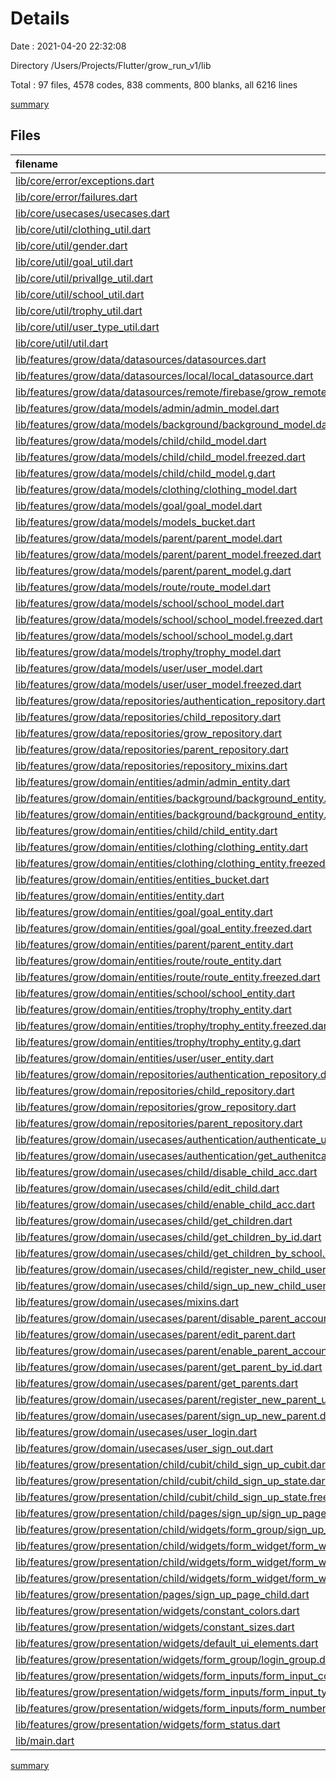 # Details

Date : 2021-04-20 22:32:08

Directory /Users/Projects/Flutter/grow_run_v1/lib

Total : 97 files,  4578 codes, 838 comments, 800 blanks, all 6216 lines

[summary](results.md)

## Files
| filename | language | code | comment | blank | total |
| :--- | :--- | ---: | ---: | ---: | ---: |
| [lib/core/error/exceptions.dart](/lib/core/error/exceptions.dart) | Dart | 6 | 11 | 6 | 23 |
| [lib/core/error/failures.dart](/lib/core/error/failures.dart) | Dart | 55 | 39 | 13 | 107 |
| [lib/core/usecases/usecases.dart](/lib/core/usecases/usecases.dart) | Dart | 10 | 0 | 4 | 14 |
| [lib/core/util/clothing_util.dart](/lib/core/util/clothing_util.dart) | Dart | 1 | 4 | 2 | 7 |
| [lib/core/util/gender.dart](/lib/core/util/gender.dart) | Dart | 1 | 3 | 1 | 5 |
| [lib/core/util/goal_util.dart](/lib/core/util/goal_util.dart) | Dart | 2 | 8 | 3 | 13 |
| [lib/core/util/privallge_util.dart](/lib/core/util/privallge_util.dart) | Dart | 22 | 16 | 2 | 40 |
| [lib/core/util/school_util.dart](/lib/core/util/school_util.dart) | Dart | 5 | 7 | 3 | 15 |
| [lib/core/util/trophy_util.dart](/lib/core/util/trophy_util.dart) | Dart | 1 | 6 | 2 | 9 |
| [lib/core/util/user_type_util.dart](/lib/core/util/user_type_util.dart) | Dart | 9 | 1 | 1 | 11 |
| [lib/core/util/util.dart](/lib/core/util/util.dart) | Dart | 7 | 0 | 1 | 8 |
| [lib/features/grow/data/datasources/datasources.dart](/lib/features/grow/data/datasources/datasources.dart) | Dart | 2 | 1 | 2 | 5 |
| [lib/features/grow/data/datasources/local/local_datasource.dart](/lib/features/grow/data/datasources/local/local_datasource.dart) | Dart | 0 | 0 | 1 | 1 |
| [lib/features/grow/data/datasources/remote/firebase/grow_remote_datasoure.dart](/lib/features/grow/data/datasources/remote/firebase/grow_remote_datasoure.dart) | Dart | 131 | 44 | 18 | 193 |
| [lib/features/grow/data/models/admin/admin_model.dart](/lib/features/grow/data/models/admin/admin_model.dart) | Dart | 0 | 0 | 1 | 1 |
| [lib/features/grow/data/models/background/background_model.dart](/lib/features/grow/data/models/background/background_model.dart) | Dart | 0 | 0 | 1 | 1 |
| [lib/features/grow/data/models/child/child_model.dart](/lib/features/grow/data/models/child/child_model.dart) | Dart | 68 | 14 | 7 | 89 |
| [lib/features/grow/data/models/child/child_model.freezed.dart](/lib/features/grow/data/models/child/child_model.freezed.dart) | Dart | 341 | 14 | 33 | 388 |
| [lib/features/grow/data/models/child/child_model.g.dart](/lib/features/grow/data/models/child/child_model.g.dart) | Dart | 68 | 4 | 9 | 81 |
| [lib/features/grow/data/models/clothing/clothing_model.dart](/lib/features/grow/data/models/clothing/clothing_model.dart) | Dart | 0 | 0 | 1 | 1 |
| [lib/features/grow/data/models/goal/goal_model.dart](/lib/features/grow/data/models/goal/goal_model.dart) | Dart | 0 | 0 | 1 | 1 |
| [lib/features/grow/data/models/models_bucket.dart](/lib/features/grow/data/models/models_bucket.dart) | Dart | 9 | 0 | 1 | 10 |
| [lib/features/grow/data/models/parent/parent_model.dart](/lib/features/grow/data/models/parent/parent_model.dart) | Dart | 31 | 14 | 4 | 49 |
| [lib/features/grow/data/models/parent/parent_model.freezed.dart](/lib/features/grow/data/models/parent/parent_model.freezed.dart) | Dart | 291 | 14 | 33 | 338 |
| [lib/features/grow/data/models/parent/parent_model.g.dart](/lib/features/grow/data/models/parent/parent_model.g.dart) | Dart | 67 | 4 | 9 | 80 |
| [lib/features/grow/data/models/route/route_model.dart](/lib/features/grow/data/models/route/route_model.dart) | Dart | 0 | 0 | 1 | 1 |
| [lib/features/grow/data/models/school/school_model.dart](/lib/features/grow/data/models/school/school_model.dart) | Dart | 29 | 2 | 5 | 36 |
| [lib/features/grow/data/models/school/school_model.freezed.dart](/lib/features/grow/data/models/school/school_model.freezed.dart) | Dart | 278 | 14 | 32 | 324 |
| [lib/features/grow/data/models/school/school_model.g.dart](/lib/features/grow/data/models/school/school_model.g.dart) | Dart | 63 | 4 | 9 | 76 |
| [lib/features/grow/data/models/trophy/trophy_model.dart](/lib/features/grow/data/models/trophy/trophy_model.dart) | Dart | 0 | 0 | 1 | 1 |
| [lib/features/grow/data/models/user/user_model.dart](/lib/features/grow/data/models/user/user_model.dart) | Dart | 9 | 6 | 3 | 18 |
| [lib/features/grow/data/models/user/user_model.freezed.dart](/lib/features/grow/data/models/user/user_model.freezed.dart) | Dart | 120 | 14 | 26 | 160 |
| [lib/features/grow/data/repositories/authentication_repository.dart](/lib/features/grow/data/repositories/authentication_repository.dart) | Dart | 116 | 25 | 17 | 158 |
| [lib/features/grow/data/repositories/child_repository.dart](/lib/features/grow/data/repositories/child_repository.dart) | Dart | 96 | 20 | 14 | 130 |
| [lib/features/grow/data/repositories/grow_repository.dart](/lib/features/grow/data/repositories/grow_repository.dart) | Dart | 10 | 4 | 3 | 17 |
| [lib/features/grow/data/repositories/parent_repository.dart](/lib/features/grow/data/repositories/parent_repository.dart) | Dart | 85 | 17 | 11 | 113 |
| [lib/features/grow/data/repositories/repository_mixins.dart](/lib/features/grow/data/repositories/repository_mixins.dart) | Dart | 18 | 6 | 3 | 27 |
| [lib/features/grow/domain/entities/admin/admin_entity.dart](/lib/features/grow/domain/entities/admin/admin_entity.dart) | Dart | 10 | 6 | 5 | 21 |
| [lib/features/grow/domain/entities/background/background_entity.dart](/lib/features/grow/domain/entities/background/background_entity.dart) | Dart | 17 | 1 | 4 | 22 |
| [lib/features/grow/domain/entities/background/background_entity.freezed.dart](/lib/features/grow/domain/entities/background/background_entity.freezed.dart) | Dart | 225 | 14 | 27 | 266 |
| [lib/features/grow/domain/entities/child/child_entity.dart](/lib/features/grow/domain/entities/child/child_entity.dart) | Dart | 23 | 11 | 11 | 45 |
| [lib/features/grow/domain/entities/clothing/clothing_entity.dart](/lib/features/grow/domain/entities/clothing/clothing_entity.dart) | Dart | 14 | 1 | 2 | 17 |
| [lib/features/grow/domain/entities/clothing/clothing_entity.freezed.dart](/lib/features/grow/domain/entities/clothing/clothing_entity.freezed.dart) | Dart | 224 | 14 | 27 | 265 |
| [lib/features/grow/domain/entities/entities_bucket.dart](/lib/features/grow/domain/entities/entities_bucket.dart) | Dart | 11 | 0 | 1 | 12 |
| [lib/features/grow/domain/entities/entity.dart](/lib/features/grow/domain/entities/entity.dart) | Dart | 14 | 4 | 4 | 22 |
| [lib/features/grow/domain/entities/goal/goal_entity.dart](/lib/features/grow/domain/entities/goal/goal_entity.dart) | Dart | 17 | 0 | 2 | 19 |
| [lib/features/grow/domain/entities/goal/goal_entity.freezed.dart](/lib/features/grow/domain/entities/goal/goal_entity.freezed.dart) | Dart | 273 | 14 | 27 | 314 |
| [lib/features/grow/domain/entities/parent/parent_entity.dart](/lib/features/grow/domain/entities/parent/parent_entity.dart) | Dart | 18 | 9 | 9 | 36 |
| [lib/features/grow/domain/entities/route/route_entity.dart](/lib/features/grow/domain/entities/route/route_entity.dart) | Dart | 13 | 2 | 2 | 17 |
| [lib/features/grow/domain/entities/route/route_entity.freezed.dart](/lib/features/grow/domain/entities/route/route_entity.freezed.dart) | Dart | 194 | 14 | 27 | 235 |
| [lib/features/grow/domain/entities/school/school_entity.dart](/lib/features/grow/domain/entities/school/school_entity.dart) | Dart | 17 | 7 | 7 | 31 |
| [lib/features/grow/domain/entities/trophy/trophy_entity.dart](/lib/features/grow/domain/entities/trophy/trophy_entity.dart) | Dart | 19 | 2 | 7 | 28 |
| [lib/features/grow/domain/entities/trophy/trophy_entity.freezed.dart](/lib/features/grow/domain/entities/trophy/trophy_entity.freezed.dart) | Dart | 239 | 14 | 33 | 286 |
| [lib/features/grow/domain/entities/trophy/trophy_entity.g.dart](/lib/features/grow/domain/entities/trophy/trophy_entity.g.dart) | Dart | 62 | 4 | 9 | 75 |
| [lib/features/grow/domain/entities/user/user_entity.dart](/lib/features/grow/domain/entities/user/user_entity.dart) | Dart | 9 | 7 | 4 | 20 |
| [lib/features/grow/domain/repositories/authentication_repository.dart](/lib/features/grow/domain/repositories/authentication_repository.dart) | Dart | 16 | 20 | 9 | 45 |
| [lib/features/grow/domain/repositories/child_repository.dart](/lib/features/grow/domain/repositories/child_repository.dart) | Dart | 12 | 15 | 7 | 34 |
| [lib/features/grow/domain/repositories/grow_repository.dart](/lib/features/grow/domain/repositories/grow_repository.dart) | Dart | 8 | 3 | 2 | 13 |
| [lib/features/grow/domain/repositories/parent_repository.dart](/lib/features/grow/domain/repositories/parent_repository.dart) | Dart | 10 | 13 | 6 | 29 |
| [lib/features/grow/domain/usecases/authentication/authenticate_user.dart](/lib/features/grow/domain/usecases/authentication/authenticate_user.dart) | Dart | 28 | 8 | 8 | 44 |
| [lib/features/grow/domain/usecases/authentication/get_authenitcated_user.dart](/lib/features/grow/domain/usecases/authentication/get_authenitcated_user.dart) | Dart | 19 | 2 | 3 | 24 |
| [lib/features/grow/domain/usecases/child/disable_child_acc.dart](/lib/features/grow/domain/usecases/child/disable_child_acc.dart) | Dart | 24 | 8 | 7 | 39 |
| [lib/features/grow/domain/usecases/child/edit_child.dart](/lib/features/grow/domain/usecases/child/edit_child.dart) | Dart | 21 | 7 | 6 | 34 |
| [lib/features/grow/domain/usecases/child/enable_child_acc.dart](/lib/features/grow/domain/usecases/child/enable_child_acc.dart) | Dart | 25 | 8 | 7 | 40 |
| [lib/features/grow/domain/usecases/child/get_children.dart](/lib/features/grow/domain/usecases/child/get_children.dart) | Dart | 21 | 7 | 6 | 34 |
| [lib/features/grow/domain/usecases/child/get_children_by_id.dart](/lib/features/grow/domain/usecases/child/get_children_by_id.dart) | Dart | 23 | 8 | 8 | 39 |
| [lib/features/grow/domain/usecases/child/get_children_by_school.dart](/lib/features/grow/domain/usecases/child/get_children_by_school.dart) | Dart | 24 | 10 | 8 | 42 |
| [lib/features/grow/domain/usecases/child/register_new_child_user.dart](/lib/features/grow/domain/usecases/child/register_new_child_user.dart) | Dart | 48 | 22 | 12 | 82 |
| [lib/features/grow/domain/usecases/child/sign_up_new_child_user.dart](/lib/features/grow/domain/usecases/child/sign_up_new_child_user.dart) | Dart | 45 | 18 | 12 | 75 |
| [lib/features/grow/domain/usecases/mixins.dart](/lib/features/grow/domain/usecases/mixins.dart) | Dart | 24 | 0 | 3 | 27 |
| [lib/features/grow/domain/usecases/parent/disable_parent_account.dart](/lib/features/grow/domain/usecases/parent/disable_parent_account.dart) | Dart | 20 | 7 | 7 | 34 |
| [lib/features/grow/domain/usecases/parent/edit_parent.dart](/lib/features/grow/domain/usecases/parent/edit_parent.dart) | Dart | 21 | 7 | 6 | 34 |
| [lib/features/grow/domain/usecases/parent/enable_parent_account.dart](/lib/features/grow/domain/usecases/parent/enable_parent_account.dart) | Dart | 22 | 7 | 7 | 36 |
| [lib/features/grow/domain/usecases/parent/get_parent_by_id.dart](/lib/features/grow/domain/usecases/parent/get_parent_by_id.dart) | Dart | 23 | 8 | 6 | 37 |
| [lib/features/grow/domain/usecases/parent/get_parents.dart](/lib/features/grow/domain/usecases/parent/get_parents.dart) | Dart | 21 | 5 | 5 | 31 |
| [lib/features/grow/domain/usecases/parent/register_new_parent_user.dart](/lib/features/grow/domain/usecases/parent/register_new_parent_user.dart) | Dart | 44 | 10 | 8 | 62 |
| [lib/features/grow/domain/usecases/parent/sign_up_new_parent.dart](/lib/features/grow/domain/usecases/parent/sign_up_new_parent.dart) | Dart | 44 | 8 | 9 | 61 |
| [lib/features/grow/domain/usecases/user_login.dart](/lib/features/grow/domain/usecases/user_login.dart) | Dart | 22 | 6 | 8 | 36 |
| [lib/features/grow/domain/usecases/user_sign_out.dart](/lib/features/grow/domain/usecases/user_sign_out.dart) | Dart | 19 | 4 | 5 | 28 |
| [lib/features/grow/presentation/child/cubit/child_sign_up_cubit.dart](/lib/features/grow/presentation/child/cubit/child_sign_up_cubit.dart) | Dart | 64 | 5 | 11 | 80 |
| [lib/features/grow/presentation/child/cubit/child_sign_up_state.dart](/lib/features/grow/presentation/child/cubit/child_sign_up_state.dart) | Dart | 11 | 2 | 2 | 15 |
| [lib/features/grow/presentation/child/cubit/child_sign_up_state.freezed.dart](/lib/features/grow/presentation/child/cubit/child_sign_up_state.freezed.dart) | Dart | 156 | 14 | 29 | 199 |
| [lib/features/grow/presentation/child/pages/sign_up/sign_up_page.dart](/lib/features/grow/presentation/child/pages/sign_up/sign_up_page.dart) | Dart | 18 | 2 | 4 | 24 |
| [lib/features/grow/presentation/child/widgets/form_group/sign_up_form_group.dart](/lib/features/grow/presentation/child/widgets/form_group/sign_up_form_group.dart) | Dart | 28 | 16 | 4 | 48 |
| [lib/features/grow/presentation/child/widgets/form_widget/form_widget_1.dart](/lib/features/grow/presentation/child/widgets/form_widget/form_widget_1.dart) | Dart | 31 | 3 | 3 | 37 |
| [lib/features/grow/presentation/child/widgets/form_widget/form_widget_2.dart](/lib/features/grow/presentation/child/widgets/form_widget/form_widget_2.dart) | Dart | 26 | 2 | 3 | 31 |
| [lib/features/grow/presentation/child/widgets/form_widget/form_widget_3.dart](/lib/features/grow/presentation/child/widgets/form_widget/form_widget_3.dart) | Dart | 27 | 2 | 3 | 32 |
| [lib/features/grow/presentation/pages/sign_up_page_child.dart](/lib/features/grow/presentation/pages/sign_up_page_child.dart) | Dart | 0 | 0 | 1 | 1 |
| [lib/features/grow/presentation/widgets/constant_colors.dart](/lib/features/grow/presentation/widgets/constant_colors.dart) | Dart | 22 | 17 | 17 | 56 |
| [lib/features/grow/presentation/widgets/constant_sizes.dart](/lib/features/grow/presentation/widgets/constant_sizes.dart) | Dart | 2 | 3 | 3 | 8 |
| [lib/features/grow/presentation/widgets/default_ui_elements.dart](/lib/features/grow/presentation/widgets/default_ui_elements.dart) | Dart | 19 | 3 | 4 | 26 |
| [lib/features/grow/presentation/widgets/form_group/login_group.dart](/lib/features/grow/presentation/widgets/form_group/login_group.dart) | Dart | 8 | 2 | 2 | 12 |
| [lib/features/grow/presentation/widgets/form_inputs/form_input_controllers.dart](/lib/features/grow/presentation/widgets/form_inputs/form_input_controllers.dart) | Dart | 86 | 10 | 11 | 107 |
| [lib/features/grow/presentation/widgets/form_inputs/form_input_types.dart](/lib/features/grow/presentation/widgets/form_inputs/form_input_types.dart) | Dart | 13 | 0 | 1 | 14 |
| [lib/features/grow/presentation/widgets/form_inputs/form_number_inputs.dart](/lib/features/grow/presentation/widgets/form_inputs/form_number_inputs.dart) | Dart | 0 | 0 | 1 | 1 |
| [lib/features/grow/presentation/widgets/form_status.dart](/lib/features/grow/presentation/widgets/form_status.dart) | Dart | 69 | 105 | 33 | 207 |
| [lib/main.dart](/lib/main.dart) | Dart | 64 | 1 | 11 | 76 |

[summary](results.md)